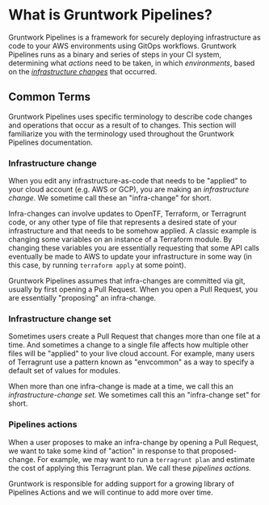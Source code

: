 # What is Gruntwork Pipelines?

Gruntwork Pipelines is a framework for securely deploying infrastructure as code to your AWS environments using GitOps workflows. Gruntwork Pipelines runs as a binary and series of steps in your CI system, determining what _actions_ need to be taken, in which _environments_, based on the [_infrastructure changes_](#infrastructure-change) that occurred.

## Common Terms

Gruntwork Pipelines uses specific terminology to describe code changes and operations that occur as a result of to changes. This section will familiarize you with the terminology used throughout the Gruntwork Pipelines documentation.

### Infrastructure change

When you edit any infrastructure-as-code that needs to be "applied" to your cloud account (e.g. AWS or GCP), you are making an _infrastructure change_. We sometime call these an "infra-change" for short.

Infra-changes can involve updates to OpenTF, Terraform, or Terragrunt code, or any other type of file that represents a desired state of your infrastructure and that needs to be somehow applied. A classic example is changing some variables on an instance of a Terraform module. By changing these variables you are essentially requesting that some API calls eventually be made to AWS to update your infrastructure in some way (in this case, by running `terraform apply` at some point).

Gruntwork Pipelines assumes that infra-changes are committed via git, usually by first opening a Pull Request. When you open a Pull Request, you are essentially "proposing" an infra-change.

### Infrastructure change set

Sometimes users create a Pull Request that changes more than one file at a time. And sometimes a change to a single file affects how multiple other files will be "applied" to your live cloud account. For example, many users of Terragrunt use a pattern known as "envcommon" as a way to specify a default set of values for modules.

When more than one infra-change is made at a time, we call this an _infrastructure-change set._ We sometimes call this an "infra-change set" for short.

### Pipelines actions

When a user proposes to make an infra-change by opening a Pull Request, we want to take some kind of "action" in response to that proposed-change. For example, we may want to run a `terragrunt plan` and estimate the cost of applying this Terragrunt plan. We call these _pipelines actions._

Gruntwork is responsible for adding support for a growing library of Pipelines Actions and we will continue to add more over time.


<!-- ##DOCS-SOURCER-START
{
  "sourcePlugin": "local-copier",
  "hash": "cfb6101446575be147089a6e56ab1f35"
}
##DOCS-SOURCER-END -->
